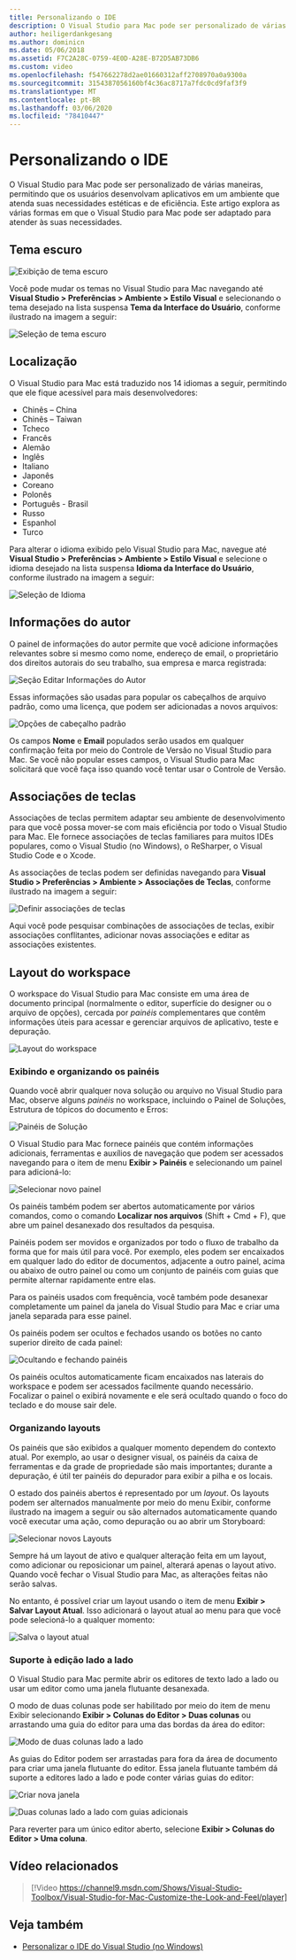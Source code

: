 ```yaml
---
title: Personalizando o IDE
description: O Visual Studio para Mac pode ser personalizado de várias maneiras, permitindo que os usuários desenvolvam aplicativos em um ambiente que atenda tanto suas necessidades estéticas quanto de eficiência. Este tópico explora as várias formas em que o Visual Studio para Mac pode ser adaptado para atender às suas necessidades.
author: heiligerdankgesang
ms.author: dominicn
ms.date: 05/06/2018
ms.assetid: F7C2A28C-0759-4E0D-A28E-B72D5AB73DB6
ms.custom: video
ms.openlocfilehash: f547662278d2ae01660312aff2708970a0a9300a
ms.sourcegitcommit: 3154387056160bf4c36ac8717a7fdc0cd9faf3f9
ms.translationtype: MT
ms.contentlocale: pt-BR
ms.lasthandoff: 03/06/2020
ms.locfileid: "78410447"
---
```

# <a name="customizing-the-ide"></a>Personalizando o IDE

O Visual Studio para Mac pode ser personalizado de várias maneiras, permitindo que os usuários desenvolvam aplicativos em um ambiente que atenda suas necessidades estéticas e de eficiência. Este artigo explora as várias formas em que o Visual Studio para Mac pode ser adaptado para atender às suas necessidades.

## <a name="dark-theme"></a>Tema escuro

![Exibição de tema escuro](media/customizing-the-ide-image7a.png)

Você pode mudar os temas no Visual Studio para Mac navegando até **Visual Studio > Preferências > Ambiente > Estilo Visual** e selecionando o tema desejado na lista suspensa **Tema da Interface do Usuário**, conforme ilustrado na imagem a seguir:

![Seleção de tema escuro](media/customizing-the-ide-image7b.png)

## <a name="localization"></a>Localização

O Visual Studio para Mac está traduzido nos 14 idiomas a seguir, permitindo que ele fique acessível para mais desenvolvedores:

* Chinês – China
* Chinês – Taiwan
* Tcheco
* Francês
* Alemão
* Inglês
* Italiano
* Japonês
* Coreano
* Polonês
* Português - Brasil
* Russo
* Espanhol
* Turco

Para alterar o idioma exibido pelo Visual Studio para Mac, navegue até **Visual Studio > Preferências > Ambiente > Estilo Visual** e selecione o idioma desejado na lista suspensa **Idioma da Interface do Usuário**, conforme ilustrado na imagem a seguir:

![Seleção de Idioma](media/customizing-the-ide-image11a.png)

## <a name="author-information"></a>Informações do autor

O painel de informações do autor permite que você adicione informações relevantes sobre si mesmo como nome, endereço de email, o proprietário dos direitos autorais do seu trabalho, sua empresa e marca registrada:

![Seção Editar Informações do Autor](media/customizing-the-ide-image9a.png)

Essas informações são usadas para popular os cabeçalhos de arquivo padrão, como uma licença, que podem ser adicionadas a novos arquivos:

![Opções de cabeçalho padrão](media/customizing-the-ide-image8a.png)

Os campos **Nome** e **Email** populados serão usados em qualquer confirmação feita por meio do Controle de Versão no Visual Studio para Mac. Se você não popular esses campos, o Visual Studio para Mac solicitará que você faça isso quando você tentar usar o Controle de Versão.

## <a name="key-bindings"></a>Associações de teclas

Associações de teclas permitem adaptar seu ambiente de desenvolvimento para que você possa mover-se com mais eficiência por todo o Visual Studio para Mac. Ele fornece associações de teclas familiares para muitos IDEs populares, como o Visual Studio (no Windows), o ReSharper, o Visual Studio Code e o Xcode.

As associações de teclas podem ser definidas navegando para **Visual Studio > Preferências > Ambiente > Associações de Teclas**, conforme ilustrado na imagem a seguir:

![Definir associações de teclas](media/customizing-the-ide-image10a.png)

Aqui você pode pesquisar combinações de associações de teclas, exibir associações conflitantes, adicionar novas associações e editar as associações existentes.

## <a name="workspace-layout"></a>Layout do workspace

O workspace do Visual Studio para Mac consiste em uma área de documento principal (normalmente o editor, superfície do designer ou o arquivo de opções), cercada por *painéis* complementares que contêm informações úteis para acessar e gerenciar arquivos de aplicativo, teste e depuração.

 ![Layout do workspace](media/customizing-the-ide-image1a.png)

### <a name="viewing-and-arranging-pads"></a>Exibindo e organizando os painéis

Quando você abrir qualquer nova solução ou arquivo no Visual Studio para Mac, observe alguns *painéis* no workspace, incluindo o Painel de Soluções, Estrutura de tópicos do documento e Erros:

![Painéis de Solução](media/customizing-the-ide-image2a.png)

O Visual Studio para Mac fornece painéis que contém informações adicionais, ferramentas e auxílios de navegação que podem ser acessados navegando para o item de menu **Exibir > Painéis** e selecionando um painel para adicioná-lo:

![Selecionar novo painel](media/customizing-the-ide-image3a.png)

Os painéis também podem ser abertos automaticamente por vários comandos, como o comando **Localizar nos arquivos** (Shift + Cmd + F), que abre um painel desanexado dos resultados da pesquisa.

Painéis podem ser movidos e organizados por todo o fluxo de trabalho da forma que for mais útil para você. Por exemplo, eles podem ser encaixados em qualquer lado do editor de documentos, adjacente a outro painel, acima ou abaixo de outro painel ou como um conjunto de painéis com guias que permite alternar rapidamente entre elas.

Para os painéis usados com frequência, você também pode desanexar completamente um painel da janela do Visual Studio para Mac e criar uma janela separada para esse painel.

Os painéis podem ser ocultos e fechados usando os botões no canto superior direito de cada painel:

![Ocultando e fechando painéis](media/customizing-the-ide-image5a.png)

Os painéis ocultos automaticamente ficam encaixados nas laterais do workspace e podem ser acessados facilmente quando necessário. Focalizar o painel o exibirá novamente e ele será ocultado quando o foco do teclado e do mouse sair dele.

### <a name="organizing-layouts"></a>Organizando layouts

Os painéis que são exibidos a qualquer momento dependem do contexto atual. Por exemplo, ao usar o designer visual, os painéis da caixa de ferramentas e da grade de propriedade são mais importantes; durante a depuração, é útil ter painéis do depurador para exibir a pilha e os locais.

O estado dos painéis abertos é representado por um *layout*. Os layouts podem ser alternados manualmente por meio do menu Exibir, conforme ilustrado na imagem a seguir ou são alternados automaticamente quando você executar uma ação, como depuração ou ao abrir um Storyboard:

![Selecionar novos Layouts](media/customizing-the-ide-image6b.png)

Sempre há um layout de ativo e qualquer alteração feita em um layout, como adicionar ou reposicionar um painel, alterará apenas o layout ativo. Quando você fechar o Visual Studio para Mac, as alterações feitas não serão salvas.

No entanto, é possível criar um layout usando o item de menu **Exibir > Salvar Layout Atual**. Isso adicionará o layout atual ao menu para que você pode selecioná-lo a qualquer momento:

![Salva o layout atual](media/customizing-the-ide-image6a.png)

### <a name="side-by-side-editing-support"></a>Suporte à edição lado a lado

O Visual Studio para Mac permite abrir os editores de texto lado a lado ou usar um editor como uma janela flutuante desanexada.

O modo de duas colunas pode ser habilitado por meio do item de menu Exibir selecionando **Exibir > Colunas do Editor > Duas colunas** ou arrastando uma guia do editor para uma das bordas da área do editor:

![Modo de duas colunas lado a lado](media/customizing-the-ide-sbs.png)

As guias do Editor podem ser arrastadas para fora da área de documento para criar uma janela flutuante do editor. Essa janela flutuante também dá suporte a editores lado a lado e pode conter várias guias do editor:

![Criar nova janela](media/customizing-the-ide-sbs1.png)

![Duas colunas lado a lado com guias adicionais](media/customizing-the-ide-sbs2.png)

Para reverter para um único editor aberto, selecione **Exibir > Colunas do Editor > Uma coluna**.

## <a name="related-video"></a>Vídeo relacionados

> [!Video https://channel9.msdn.com/Shows/Visual-Studio-Toolbox/Visual-Studio-for-Mac-Customize-the-Look-and-Feel/player]

## <a name="see-also"></a>Veja também

- [Personalizar o IDE do Visual Studio (no Windows)](/visualstudio/ide/personalizing-the-visual-studio-ide)